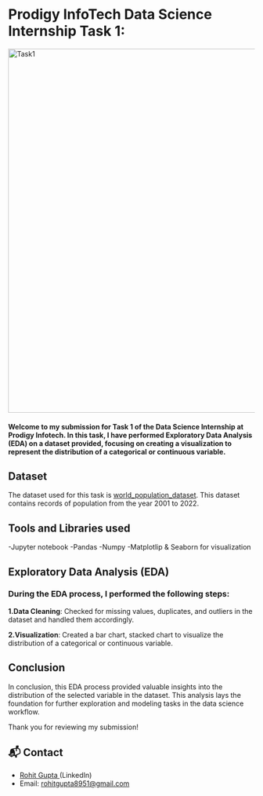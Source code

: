 # Prodigy InfoTech Data Science Internship Task 1:

<img width="742" alt="Task1" src="https://github.com/user-attachments/assets/50ef752a-c4e8-406a-bdd2-4234714dc99b" />

#### Welcome to my submission for Task 1 of the Data Science Internship at Prodigy Infotech. In this task, I have performed Exploratory Data Analysis (EDA) on a dataset provided, focusing on creating a visualization to represent the distribution of a categorical or continuous variable.

## Dataset
 The dataset used for this task is <a href="https://data.worldbank.org/indicator/SP.POP.TOTL">world_population_dataset</a>. This dataset contains records of population from the year 2001 to 2022.

## Tools and Libraries used
 -Jupyter notebook
 -Pandas
 -Numpy
 -Matplotlip & Seaborn for visualization
## Exploratory Data Analysis (EDA)
### During the EDA process, I performed the following steps:

 **1.Data Cleaning**: Checked for missing values, duplicates, and outliers in the dataset and handled them accordingly.

 **2.Visualization**: Created a bar chart, stacked chart to visualize the distribution of a categorical or continuous variable.

## Conclusion
 In conclusion, this EDA process provided valuable insights into the distribution of the selected variable in the dataset. This analysis lays the foundation for further exploration and modeling tasks in the data science workflow.

 Thank you for reviewing my submission!

## 📬 Contact
- <a>[Rohit Gupta ](www.linkedin.com/in/rohit-gupta21-8951axbih)(LinkedIn)</a>
- Email: rohitgupta8951@gmail.com
